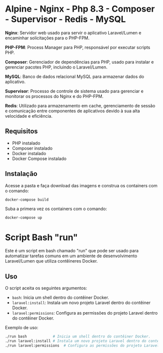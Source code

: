 # Alpine - Nginx - Php 8.3 - Composer - Supervisor - Redis - MySQL

**Nginx**: Servidor web usado para servir o aplicativo Laravel/Lumen e encaminhar solicitações para o PHP-FPM.

**PHP-FPM**: Process Manager para PHP, responsável por executar scripts PHP.

**Composer**: Gerenciador de dependências para PHP, usado para instalar e gerenciar pacotes PHP, incluindo o Laravel/Lumen.

**MySQL**: Banco de dados relacional MySQL para armazenar dados do aplicativo.

**Supervisor**: Processo de controle de sistema usado para gerenciar e monitorar os processos do Nginx e do PHP-FPM.

**Redis**: Utilizado para armazenamento em cache, gerenciamento de sessão e comunicação entre componentes de aplicativos devido à sua alta velocidade e eficiência.

## Requisitos
- PHP instalado
- Composer instalado
- Docker instalado
- Docker Compose instalado

## Instalação

Acesse a pasta e faça download das imagens e construa os containers com o comando:

```sh
docker-compose build
```

Suba a primera vez os containers com o comando:

```sh
docker-compose up
```

# Script Bash "run"

Este é um script em bash chamado "run" que pode ser usado para automatizar tarefas comuns em um ambiente de desenvolvimento Laravel/Lumen que utiliza contêineres Docker.


## Uso

O script aceita os seguintes argumentos:

- `bash`: Inicia um shell dentro do contêiner Docker.
- `laravel:install`: Instala um novo projeto Laravel dentro do contêiner Docker.
- `laravel:permissions`: Configura as permissões do projeto Laravel dentro do contêiner Docker.

Exemplo de uso:

```bash
./run bash            # Inicia um shell dentro do contêiner Docker.
./run laravel:install # Instala um novo projeto Laravel dentro do contêiner Docker.
./run laravel:permissions  # Configura as permissões do projeto Laravel dentro do contêiner Docker.
```

